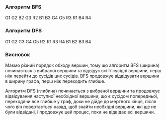 ### Алгоритм BFS

G1 G2 B2 G3 R2 B1 B3 G4 G5 R3 R1 B4 R4

### Алгоритм DFS

G1 G2 G3 G4 G5 R2 R1 R3 R4 B1 B2 B3 B4 

### Висновок
Маємо різний порядок обходу вершин, тому що алгоритм BFS (ширина) починається з вибраної вершини та відвідує всі її 
сусідні вершини, перш ніж перейти до сусідів цих сусідів. BFS продовжує відвідувати вершини в ширину графа, перш ніж 
переходить глибше. 

Алгоритм DFS (глибина) починається з вибраної вершини та продовжує відвідування наступної необхідної вершини, що є 
сусідом попередньої, переходячи все глибше у граф, доки не дійде до мертвого кінця, після чого він повертається назад, 
щоб знайти необхідні вершини, які ще не були відвідані, і продовжує цей процес, поки не відвідає всі вершини.